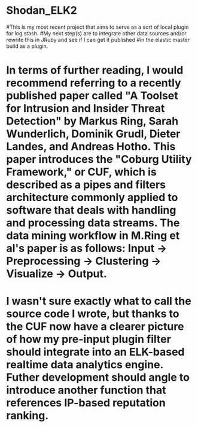 # Shodan_ELK2
#This is my most recent project that aims to serve as a sort of local plugin for log stash. 
#My next step(s) are to integrate other data sources and/or rewrite this in JRuby and see if I can get it published
#in the elastic master build as a plugin.
# In terms of further reading, I would recommend referring to a recently published paper called "A Toolset for Intrusion and Insider Threat Detection" by Markus Ring, Sarah Wunderlich, Dominik Grudl, Dieter Landes, and Andreas Hotho. This paper introduces the "Coburg Utility Framework," or CUF, which is described as a pipes and filters architecture commonly applied to software that deals with handling and processing data streams. The data mining workflow in M.Ring et al's paper is as follows: Input -> Preprocessing -> Clustering -> Visualize -> Output.

# I wasn't sure exactly what to call the source code I wrote, but thanks to the CUF now have a clearer picture of how my pre-input plugin filter should integrate into an ELK-based realtime data analytics engine. Futher development should angle to introduce another function that references IP-based reputation ranking.

